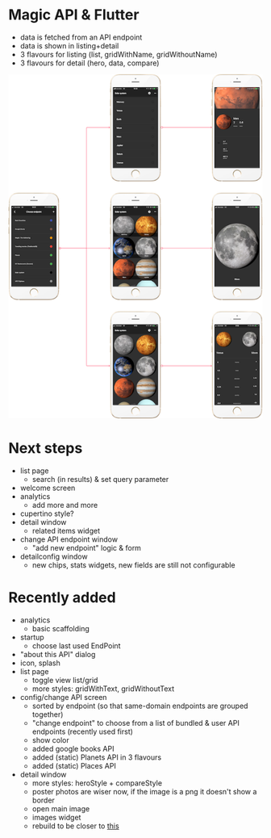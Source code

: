 # Magic API &amp; Flutter


* data is fetched from an API endpoint
* data is shown in listing+detail
* 3 flavours for listing (list, gridWithName, gridWithoutName)
* 3 flavours for detail (hero, data, compare)

![Structure](screenshots/composition.png)

# Next steps
* list page
	* search (in results) & set query parameter
* welcome screen
* analytics
	* add more and more
* cupertino style?
* detail window
	* related items widget
* change API endpoint window
	* "add new endpoint" logic & form
* detailconfig window
	* new chips, stats widgets, new fields are still not configurable

# Recently added
* analytics
	* basic scaffolding
* startup
	* choose last used EndPoint
* "about this API" dialog
* icon, splash
* list page
	* toggle view list/grid
	* more styles: gridWithText, gridWithoutText
* config/change API screen
	* sorted by endpoint (so that same-domain endpoints are grouped together)
	* "change endpoint" to choose from a list of bundled & user API endpoints (recently used first)
	* show color
	* added google books API
	* added (static) Planets API in 3 flavours
	* added (static) Places API
* detail window
	* more styles: heroStyle + compareStyle
	* poster photos are wiser now, if the image is a png it doesn't show a border
	* open main image
	* images widget
	* rebuild to be closer to [this](https://d33wubrfki0l68.cloudfront.net/4ac7d7e147f5505b66e74ce6698193a58f796776/67682/images/from-wireframes-to-flutter-movie-details-page/movie_details_ui_result.png)



